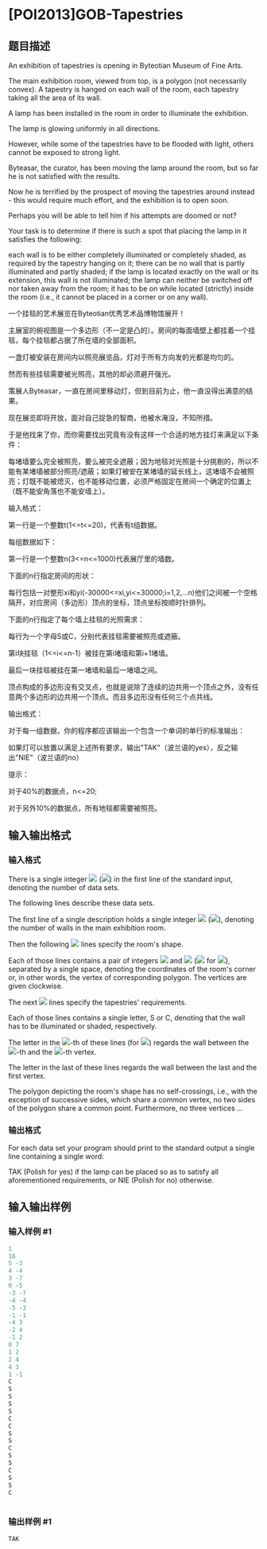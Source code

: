 # [POI2013]GOB-Tapestries

## 题目描述

An exhibition of tapestries is opening in Byteotian Museum of Fine Arts.

The main exhibition room, viewed from top, is a polygon (not necessarily convex). A tapestry is hanged on each wall of the room, each tapestry taking all the area of its wall.

A lamp has been installed in the room in order to illuminate the exhibition.

The lamp is glowing uniformly in all directions.

However, while some of the tapestries have to be flooded with light, others cannot be exposed to strong light.

Byteasar, the curator, has been moving the lamp around the room, but so far he is not satisfied with the results.

Now he is terrified by the prospect of moving the tapestries around instead - this would require much effort, and the exhibition is to open soon.

Perhaps you will be able to tell him if his attempts are doomed or not?

Your task is to determine if there is such a spot that placing the lamp in it satisfies the following:

each wall is to be either completely illuminated or completely shaded, as required by the tapestry hanging on it; there can be no wall that is partly illuminated and partly shaded; if the lamp is located exactly on the wall or its extension, this wall is not illuminated; the lamp can neither be switched off nor taken away from the room; it has to be on while located (strictly) inside the room (i.e., it cannot be placed in a corner or on any wall).

一个挂毯的艺术展览在Byteotian优秀艺术品博物馆展开！

主展室的俯视图是一个多边形（不一定是凸的）。房间的每面墙壁上都挂着一个挂毯，每个挂毯都占据了所在墙的全部面积。

一盏灯被安装在房间内以照亮展览品，灯对于所有方向发的光都是均匀的。

然而有些挂毯需要被光照亮，其他的却必须避开强光。

策展人Byteasar，一直在房间里移动灯，但到目前为止，他一直没得出满意的结果。

现在展览即将开放，面对自己捉急的智商，他被水淹没，不知所措。

于是他找来了你，而你需要找出究竟有没有这样一个合适的地方挂灯来满足以下条件：

每堵墙要么完全被照亮，要么被完全遮蔽；因为地毯对光照是十分挑剔的，所以不能有某堵墙被部分照亮/遮蔽；如果灯被安在某堵墙的延长线上，这堵墙不会被照亮；灯既不能被熄灭，也不能移动位置，必须严格固定在房间一个确定的位置上（既不能安角落也不能安墙上）。

输入格式：

第一行是一个整数t(1<=t<=20)，代表有t组数据。

每组数据如下：

第一行是一个整数n(3<=n<=1000)代表展厅里的墙数。

下面的n行指定房间的形状：

每行包括一对整形xi和yi(-30000<=xi,yi<=30000;i=1,2,...n)他们之间被一个空格隔开，对应房间（多边形）顶点的坐标，顶点坐标按顺时针排列。

下面的n行指定了每个墙上挂毯的光照需求：

每行为一个字母S或C，分别代表挂毯需要被照亮或遮蔽。

第i块挂毯（1<=i<=n-1）被挂在第i堵墙和第i+1堵墙。

最后一块挂毯被挂在第一堵墙和最后一堵墙之间。

顶点构成的多边形没有交叉点，也就是说除了连续的边共用一个顶点之外，没有任意两个多边形的边共用一个顶点。而且多边形没有任何三个点共线。

输出格式：

对于每一组数据，你的程序都应该输出一个包含一个单词的单行的标准输出：

如果灯可以放置以满足上述所有要求，输出"TAK"（波兰语的yes），反之输出"NIE"（波兰语的no）

提示：

对于40%的数据点，n<=20;

对于另外10%的数据点，所有地毯都需要被照亮。

## 输入输出格式

### 输入格式

There is a single integer ![](http://main.edu.pl/images/OI20/gob-en-tex.1.png) (![](http://main.edu.pl/images/OI20/gob-en-tex.2.png)) in the first line of the standard input, denoting the number of data sets.

The following lines describe these data sets.

The first line of a single description holds a single integer ![](http://main.edu.pl/images/OI20/gob-en-tex.3.png) (![](http://main.edu.pl/images/OI20/gob-en-tex.4.png)), denoting the number of walls in the main exhibition room.

Then the following ![](http://main.edu.pl/images/OI20/gob-en-tex.5.png) lines specify the room's shape.

Each of those lines contains a pair of integers ![](http://main.edu.pl/images/OI20/gob-en-tex.6.png) and ![](http://main.edu.pl/images/OI20/gob-en-tex.7.png) (![](http://main.edu.pl/images/OI20/gob-en-tex.8.png) for ![](http://main.edu.pl/images/OI20/gob-en-tex.9.png)), separated by a single space, denoting the coordinates of the room's corner or, in other words, the vertex of corresponding polygon. The vertices are given clockwise.

The next ![](http://main.edu.pl/images/OI20/gob-en-tex.10.png) lines specify the tapestries' requirements.

Each of those lines contains a single letter, S or C, denoting that the wall has to be illuminated or shaded, respectively.

The letter in the ![](http://main.edu.pl/images/OI20/gob-en-tex.11.png)-th of these lines (for ![](http://main.edu.pl/images/OI20/gob-en-tex.12.png)) regards the wall between the ![](http://main.edu.pl/images/OI20/gob-en-tex.13.png)-th and the ![](http://main.edu.pl/images/OI20/gob-en-tex.14.png)-th vertex.

The letter in the last of these lines regards the wall between the last and the first vertex.

The polygon depicting the room's shape has no self-crossings, i.e., with the exception of successive sides, which share a common vertex, no two sides of the polygon share a common point. Furthermore, no three vertices …

### 输出格式

For each data set your program should print to the standard output a single line containing a single word:

TAK (Polish for yes) if the lamp can be placed so as to satisfy all aforementioned requirements, or NIE (Polish for no) otherwise.

## 输入输出样例

### 输入样例 #1

```cpp
1
16
5 -3
4 -4
3 -7
0 -5
-3 -7
-4 -4
-5 -3
-1 -1
-4 3
-2 4
-1 2
0 7
1 2
2 4
4 3
1 -1
C
S
S
S
S
C
C
S
S
C
S
S
C
S
S
C
        

```
### 输出样例 #1

```cpp
TAK

```
